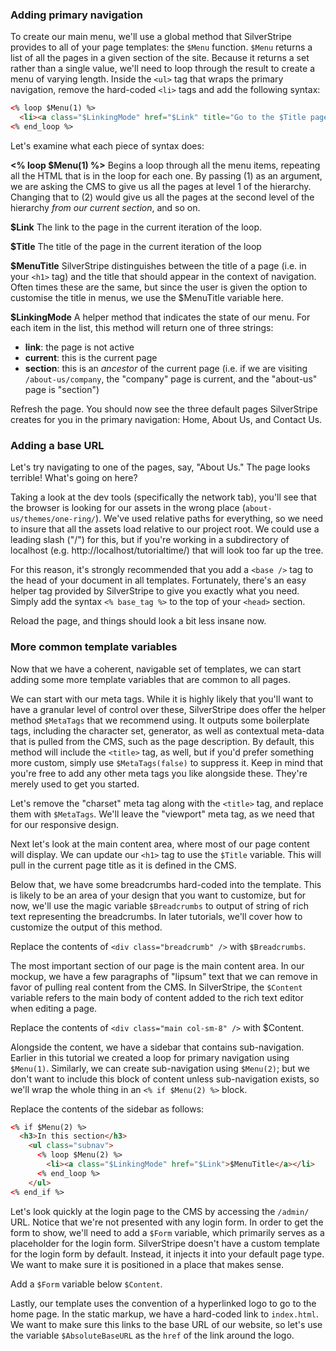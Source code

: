 ### Adding primary navigation

To create our main menu, we'll use a global method that SilverStripe provides to all of your page templates: the `$Menu` function. `$Menu` returns a list of all the pages in a given section of the site. Because it returns a set rather than a single value, we'll need to loop through the result to create a menu of varying length. Inside the `<ul>` tag that wraps the primary navigation, remove the hard-coded `<li>` tags and add the following syntax:

```html
<% loop $Menu(1) %>
  <li><a class="$LinkingMode" href="$Link" title="Go to the $Title page">$MenuTitle</a></li>
<% end_loop %>
```

Let's examine what each piece of syntax does:

**<% loop $Menu(1) %>** Begins a loop through all the menu items, repeating all the HTML that is in the loop for each one. By passing (1) as an argument, we are asking the CMS to give us all the pages at level 1 of the hierarchy. Changing that to (2) would give us all the pages at the second level of the hierarchy _from our current section_, and so on.  

**$Link** The link to the page in the current iteration of the loop. 

**$Title** The title of the page in the current iteration of the loop

**$MenuTitle** SilverStripe distinguishes between the title of a page (i.e. in your `<h1>` tag) and the title that should appear in the context of navigation. Often times these are the same, but since the user is given the option to customise the title in menus, we use the $MenuTitle variable here.

**$LinkingMode** A helper method that indicates the state of our menu. For each item in the list, this method will return one of three strings:

*   **link**: the page is not active
*   **current**: this is the current page
*   **section**: this is an _ancestor_ of the current page (i.e. if we are visiting `/about-us/company`, the "company" page is current, and the "about-us" page is "section")

Refresh the page. You should now see the three default pages SilverStripe creates for you in the primary navigation: Home, About Us, and Contact Us.

### Adding a base URL

Let's try navigating to one of the pages, say, "About Us." The page looks terrible! What's going on here?

Taking a look at the dev tools (specifically the network tab), you'll see that the browser is looking for our assets in the wrong place (`about-us/themes/one-ring/`). We've used relative paths for everything, so we need to insure that all the assets load relative to our project root. We could use a leading slash ("/") for this, but if you're working in a subdirectory of localhost (e.g. http://localhost/tutorialtime/) that will look too far up the tree.

For this reason, it's strongly recommended that you add a `<base />` tag to the head of your document in all templates. Fortunately, there's an easy helper tag provided by SilverStripe to give you exactly what you need. Simply add the syntax `<% base_tag %>` to the top of your `<head>` section.

Reload the page, and things should look a bit less insane now.

### More common template variables

Now that we have a coherent, navigable set of templates, we can start adding some more template variables that are common to all pages.

We can start with our meta tags. While it is highly likely that you'll want to have a granular level of control over these, SilverStripe does offer the helper method `$MetaTags` that we recommend using. It outputs some boilerplate tags, including the character set, generator, as well as contextual meta-data that is pulled from the CMS, such as the page description. By default, this method will include the `<title>` tag, as well, but if you'd prefer something more custom, simply use `$MetaTags(false)` to suppress it. Keep in mind that you're free to add any other meta tags  you like alongside these. They're merely used to get you started.

Let's remove the "charset" meta tag along with the `<title>` tag, and replace them with `$MetaTags`. We'll leave the "viewport" meta tag, as we need that for our responsive design.

Next let's look at the main content area, where most of our page content will display. We can update our `<h1>` tag to use the `$Title` variable. This will pull in the current page title as it is defined in the CMS.

Below that, we have some breadcrumbs hard-coded into the template. This is likely to be an area of your design that you want to customize, but for now, we'll use the magic variable `$Breadcrumbs` to output of string of rich text representing the breadcrumbs. In later tutorials, we'll cover how to customize the output of this method.

Replace the contents of `<div class="breadcrumb" />` with `$Breadcrumbs`.

The most important section of our page is the main content area. In our mockup, we have a few paragraphs of "lipsum" text that we can remove in favor of pulling real content from the CMS. In SilverStripe, the `$Content` variable refers to the main body of content added to the rich text editor when editing a page.

Replace the contents of `<div class="main col-sm-8" />` with $Content.

Alongside the content, we have a sidebar that contains sub-navigation. Earlier in this tutorial we created a loop for primary navigation using `$Menu(1)`. Similarly, we can create sub-navigation using `$Menu(2)`; but we don't want to include this block of content unless sub-navigation exists, so we'll wrap the whole thing in an `<% if $Menu(2) %>` block.

Replace the contents of the sidebar as follows:

```html
<% if $Menu(2) %>
  <h3>In this section</h3>
    <ul class="subnav">  
      <% loop $Menu(2) %>
        <li><a class="$LinkingMode" href="$Link">$MenuTitle</a></li>
      <% end_loop %>
    </ul>
<% end_if %>
```

Let's look quickly at the login page to the CMS by accessing the `/admin/` URL. Notice that we're not presented with any login form. In order to get the form to show, we'll need to add a `$Form` variable, which primarily serves as a placeholder for the login form. SilverStripe doesn't have a custom template for the login form by default. Instead, it injects it into your default page type. We want to make sure it is positioned in a place that makes sense.

Add a `$Form` variable below `$Content`.

Lastly, our template uses the convention of a hyperlinked logo to go to the home page. In the static markup, we have a hard-coded link to `index.html`. We want to make sure this links to the base URL of our website, so let's use the variable `$AbsoluteBaseURL` as the `href` of the link around the logo.